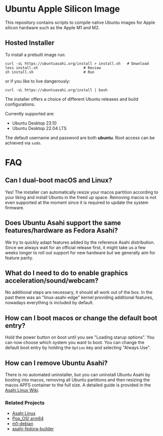 # Ubuntu Apple Silicon Image

This repository contains scripts to compile native Ubuntu images for
Apple silicon hardware such as the Apple M1 and M2.

## Hosted Installer

To install a prebuilt image run:

```
curl -sL https://ubuntuasahi.org/install > install.sh	# Download
less install.sh						# Review
sh install.sh						# Run
```

or if you like to live dangerously:

```
curl -sL https://ubuntuasahi.org/install | bash
```

The installer offers a choice of different Ubuntu releases and build configurations.

Currently supported are:

- Ubuntu Desktop 23.10
- Ubuntu Desktop 22.04 LTS

The default username and password are both **ubuntu**. Root access can be achieved via `sudo`.

# FAQ

## Can I dual-boot macOS and Linux?

Yes! The installer can automatically resize your macos partition according to
your liking and install Ubuntu in the freed up space.
Removing macos is not even supported at the moment since it is required
to update the system firmware.

## Does Ubuntu Asahi support the same features/hardware as Fedora Asahi?

We try to quickly adapt features added by the reference Asahi distribution.
Since we always wait for an official release first, it might take us a few
weeks longer to roll out support for new hardware but we generally aim for
feature parity.

## What do I need to do to enable graphics acceleration/sound/webcam?

No additional steps are necessary, it should all work out of the box.
In the past there was an "linux-asahi-edge" kernel providing additional
features, nowadays everything is included by default.

## How can I boot macos or change the default boot entry?

Hold the power button on boot until you see "Loading starup options". You can
now choose which system you want to boot. You can change the default boot entry
by holding the `Option` key and selecting "Always Use".

## How can I remove Ubuntu Asahi?

There is no automated uninstaller, but you can uninstall Ubuntu Asahi by booting
into macos, removing all Ubuntu partitions and then resizing the macos APFS
container to the full size.
A detailed guide is provided in the
[Asahi Linux Wiki](https://github.com/AsahiLinux/docs/wiki/Partitioning-cheatsheet).

### Related Projects

- [Asahi Linux](https://asahilinux.org/)
- [Pop_OS! arm64](https://github.com/pop-os/pop-arm64/)
- [m1-debian](https://git.zerfleddert.de/cgi-bin/gitweb.cgi/m1-debian)
- [asahi-fedora-builder](https://github.com/leifliddy/asahi-fedora-builder)

